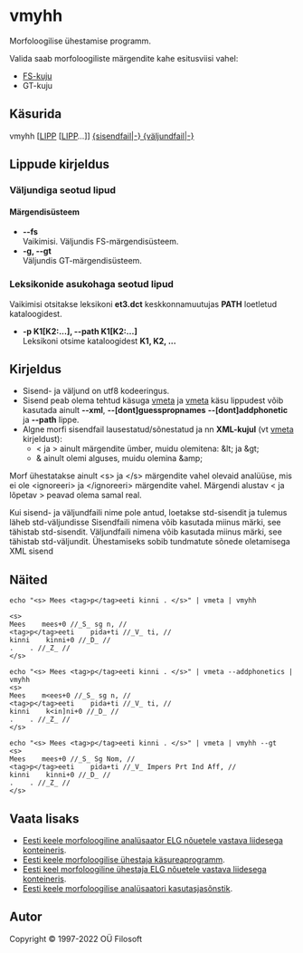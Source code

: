 # vmyhh
Morfoloogilise ühestamise programm.

Valida saab morfoloogiliste märgendite kahe esitusviisi vahel:
* [FS-kuju](https://filosoft.ee/html_morf_et/morfoutinfo.html)
* GT-kuju

## Käsurida
vmyhh \[[LIPP](#lippude_kirjeldus) \[[LIPP](#lippude_kirjeldus)…\]\] [{sisendfail|-} {väljundfail|-}](#kirjeldus)

## Lippude kirjeldus <a name="lippude_kirjeldus"></a>

### Väljundiga seotud lipud

#### Märgendisüsteem <a name="lipp_margendisusteem"></a>
* **--fs** <br> Vaikimisi. Väljundis FS-märgendisüsteem.
* **-g, --gt** <br> Väljundis GT-märgendisüsteem.

### Leksikonide asukohaga seotud lipud <a name="lipp_leksikonid"></a>
Vaikimisi otsitakse leksikoni **et3.dct** keskkonnamuutujas **PATH** loetletud kataloogidest.
* **-p K1[K2:...], --path K1[K2:...]** <br> Leksikoni otsime kataloogidest **K1, K2, ...**

## Kirjeldus <a name="kirjeldus"></a>
* Sisend- ja väljund on utf8 kodeeringus.
* Sisend peab olema tehtud käsuga 
[vmeta](https://gitlab.com/tarmo.vaino/docker-elg-morf/-/blob/main/LOEMIND.md) ja
[vmeta](https://gitlab.com/tarmo.vaino/docker-elg-morf/-/blob/main/LOEMIND.md)
käsu lippudest võib kasutada ainult **--xml**, **--\[dont\]guesspropnames** 
**--\[dont\]addphonetic** ja **--path** lippe. 
* Algne morfi sisendfail lausestatud/sõnestatud ja nn **XML-kujul** (vt 
[vmeta](https://gitlab.com/tarmo.vaino/docker-elg-morf/-/blob/main/LOEMIND.md) 
kirjeldust):
  * &lt; ja &gt; ainult märgendite ümber, muidu olemitena: &amp;lt; ja &amp;gt;
  * & ainult olemi alguses, muidu olemina &amp;amp;
  
Morf ühestatakse ainult &lt;s&gt; ja &lt;/s&gt; märgendite vahel olevaid analüüse, 
mis ei ole &lt;ignoreeri&gt; ja &lt;/ignoreeri&gt; märgendite vahel.
Märgendi alustav &lt; ja lõpetav &gt; peavad olema samal real.

Kui sisend- ja väljundfaili nime pole antud, loetakse std-sisendit ja tulemus läheb std-väljundisse
Sisendfaili nimena võib kasutada miinus märki, see tähistab std-sisendit.
Väljundfaili nimena võib kasutada miinus märki, see tähistab std-väljundit.
Ühestamiseks sobib tundmatute sõnede oletamisega XML sisend

## Näited
```commandline
echo "<s> Mees <tag>p</tag>eeti kinni . </s>" | vmeta | vmyhh

<s>
Mees    mees+0 //_S_ sg n, //
<tag>p</tag>eeti    pida+ti //_V_ ti, //
kinni    kinni+0 //_D_ //
.    . //_Z_ //
</s>
```

```commandline
echo "<s> Mees <tag>p</tag>eeti kinni . </s>" | vmeta --addphonetics | vmyhh
<s>
Mees    m<ees+0 //_S_ sg n, //
<tag>p</tag>eeti    pida+ti //_V_ ti, //
kinni    k<in]ni+0 //_D_ //
.    . //_Z_ //
</s>
```

```commandline
echo "<s> Mees <tag>p</tag>eeti kinni . </s>" | vmeta | vmyhh --gt
<s>
Mees    mees+0 //_S_ Sg Nom, //
<tag>p</tag>eeti    pida+ti //_V_ Impers Prt Ind Aff, //
kinni    kinni+0 //_D_ //
.    . //_Z_ //
</s>
```


## Vaata lisaks
* [Eesti keele morfoloogiline analüsaator ELG nõuetele vastava liidesega konteineris](https://gitlab.com/tarmo.vaino/docker-elg-morf/-/blob/main/LOEMIND.md).
* [Eesti keele morfoloogilise ühestaja käsureaprogramm](https://github.com/Filosoft/vabamorf/blob/master/apps/cmdline/vmyhh/LOEMIND.md).
* [Eesti keel morfoloogiline ühestaja ELG nõuetele vastava liidesega konteineris](https://gitlab.com/tarmo.vaino/docker-elg-disamb/-/blob/main/LOEMIND.md).
* [Eesti keele morfoloogilise analüsaatori kasutasjasõnstik](https://github.com/Filosoft/vabamorf/blob/master/apps/cmdline/vmeta/kasutajasonastik.md).

## Autor
Copyright © 1997-2022 OÜ Filosoft
